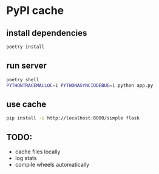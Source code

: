 # PyPI cache

## install dependencies

```bash
poetry install
```

## run server

```bash
poetry shell
PYTHONTRACEMALLOC=1 PYTHONASYNCIODEBUG=1 python app.py
```

## use cache

```bash
pip install -i http://localhost:8000/simple flask
```

## TODO:

* cache files locally
* log stats
* compile wheels automatically
